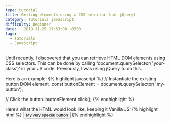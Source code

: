```yaml
---
type: tutorial
title: Getting elements using a CSS selector (not jQuery)
category: tutorials javascript
difficulty: Beginner
date:   2019-11-25 17:53:00 -0500
tags: 
  - Tutorials
  - JavaScript
---
```

Until recently, I discovered that you can retrieve HTML DOM elements using CSS selectors. This can be done by calling ‘document.querySelector(‘.your-class’)’ in your JS code. Previously, I was using jQuery to do this.

Here is an example:
{% highlight javascript %}
// Instantiate the existing button DOM element.
const buttonElement = document.querySelector('.my-button');

// Click the button.
buttonElement.click();
{% endhighlight %}

Here’s what the HTML would look like, keeping it Vanilla JS:
{% highlight html %}
<button class="my-button" onclick="alert('Hello, world!');">My very special button</button>
{% endhighlight %}
